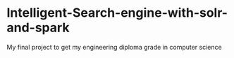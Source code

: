 # Intelligent-Search-engine-with-solr-and-spark
My final project to get my engineering diploma grade in computer science
